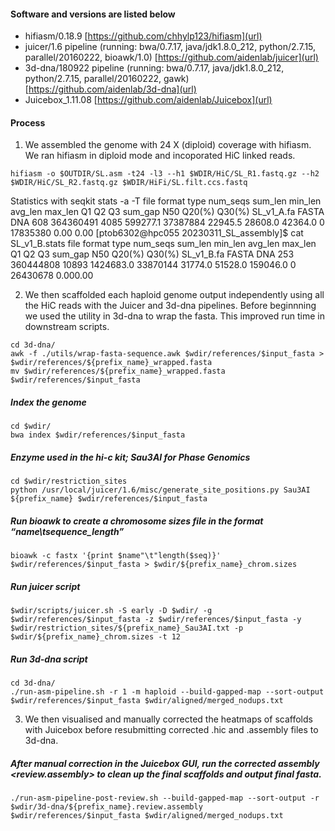 
#### Software and versions are listed below

- hifiasm/0.18.9 [https://github.com/chhylp123/hifiasm](url)
- juicer/1.6 pipeline (running: bwa/0.7.17, java/jdk1.8.0_212, python/2.7.15, parallel/20160222, bioawk/1.0) [https://github.com/aidenlab/juicer](url)
- 3d-dna/180922 pipeline (running: bwa/0.7.17, java/jdk1.8.0_212, python/2.7.15, parallel/20160222, gawk) [https://github.com/aidenlab/3d-dna](url)
- Juicebox_1.11.08 [https://github.com/aidenlab/Juicebox](url)

 #### Process
 
1. We assembled the genome with 24 X (diploid) coverage with hifiasm. We ran hifiasm in diploid mode and incoporated HiC linked reads.
   
```
hifiasm -o $OUTDIR/SL.asm -t24 -l3 --h1 $WDIR/HiC/SL_R1.fastq.gz --h2 $WDIR/HiC/SL_R2.fastq.gz $WDIR/HiFi/SL.filt.ccs.fastq
```
Statistics with seqkit stats -a -T
file    format  type    num_seqs        sum_len min_len avg_len max_len Q1      Q2      Q3      sum_gap N50     Q20(%)  Q30(%)
SL_v1_A.fa      FASTA   DNA     608     364360491       4085    599277.1        37387884        22945.5 28608.0 42364.0 0       17835380        0.00    0.00
[ptob6302@hpc055 20230311_SL_assembly]$ cat SL_v1_B.stats
file    format  type    num_seqs        sum_len min_len avg_len max_len Q1      Q2      Q3      sum_gap N50     Q20(%)  Q30(%)
SL_v1_B.fa      FASTA   DNA     253     360444808       10893   1424683.0       33870144        31774.0 51528.0 159046.0        0       26430678        0.000.00

2. We then scaffolded each haploid genome output independently using all the HiC reads with the Juicer and 3d-dna pipelines. Before beginnning we used the utility in 3d-dna to wrap the fasta. This improved run time in downstream scripts.

```
cd 3d-dna/
awk -f ./utils/wrap-fasta-sequence.awk $wdir/references/$input_fasta > $wdir/references/${prefix_name}_wrapped.fasta
mv $wdir/references/${prefix_name}_wrapped.fasta $wdir/references/$input_fasta
```

##### Index the genome
```
cd $wdir/
bwa index $wdir/references/$input_fasta
```

##### Enzyme used in the hi-c kit; Sau3AI for Phase Genomics
```
cd $wdir/restriction_sites
python /usr/local/juicer/1.6/misc/generate_site_positions.py Sau3AI ${prefix_name} $wdir/references/$input_fasta
```

##### Run bioawk to create a chromosome sizes file in the format “name\tsequence_length”
```
bioawk -c fastx '{print $name"\t"length($seq)}' $wdir/references/$input_fasta > $wdir/${prefix_name}_chrom.sizes
```
##### Run juicer script
```
$wdir/scripts/juicer.sh -S early -D $wdir/ -g $wdir/references/$input_fasta -z $wdir/references/$input_fasta -y $wdir/restriction_sites/${prefix_name}_Sau3AI.txt -p $wdir/${prefix_name}_chrom.sizes -t 12
```
##### Run 3d-dna script
```
cd 3d-dna/
./run-asm-pipeline.sh -r 1 -m haploid --build-gapped-map --sort-output $wdir/references/$input_fasta $wdir/aligned/merged_nodups.txt
```

3.  We then visualised and manually corrected the heatmaps of scaffolds with Juicebox before resubmitting corrected .hic and .assembly files to 3d-dna.

##### After manual correction in the Juicebox GUI, run the corrected assembly <review.assembly> to clean up the final scaffolds and output final fasta.
```
./run-asm-pipeline-post-review.sh --build-gapped-map --sort-output -r $wdir/3d-dna/${prefix_name}.review.assembly $wdir/references/$input_fasta $wdir/aligned/merged_nodups.txt
```
